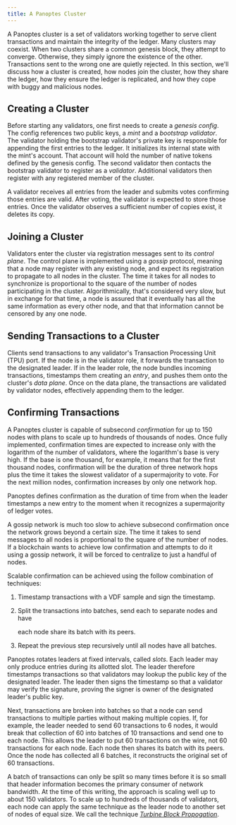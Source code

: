 ```yaml
---
title: A Panoptes Cluster
---
```


A Panoptes cluster is a set of validators working together to serve client transactions and maintain the integrity of the ledger. Many clusters may coexist. When two clusters share a common genesis block, they attempt to converge. Otherwise, they simply ignore the existence of the other. Transactions sent to the wrong one are quietly rejected. In this section, we'll discuss how a cluster is created, how nodes join the cluster, how they share the ledger, how they ensure the ledger is replicated, and how they cope with buggy and malicious nodes.

## Creating a Cluster

Before starting any validators, one first needs to create a _genesis config_. The config references two public keys, a _mint_ and a _bootstrap validator_. The validator holding the bootstrap validator's private key is responsible for appending the first entries to the ledger. It initializes its internal state with the mint's account. That account will hold the number of native tokens defined by the genesis config. The second validator then contacts the bootstrap validator to register as a _validator_. Additional validators then register with any registered member of the cluster.

A validator receives all entries from the leader and submits votes confirming those entries are valid. After voting, the validator is expected to store those entries. Once the validator observes a sufficient number of copies exist, it deletes its copy.

## Joining a Cluster

Validators enter the cluster via registration messages sent to its _control plane_. The control plane is implemented using a _gossip_ protocol, meaning that a node may register with any existing node, and expect its registration to propagate to all nodes in the cluster. The time it takes for all nodes to synchronize is proportional to the square of the number of nodes participating in the cluster. Algorithmically, that's considered very slow, but in exchange for that time, a node is assured that it eventually has all the same information as every other node, and that that information cannot be censored by any one node.

## Sending Transactions to a Cluster

Clients send transactions to any validator's Transaction Processing Unit \(TPU\) port. If the node is in the validator role, it forwards the transaction to the designated leader. If in the leader role, the node bundles incoming transactions, timestamps them creating an _entry_, and pushes them onto the cluster's _data plane_. Once on the data plane, the transactions are validated by validator nodes, effectively appending them to the ledger.

## Confirming Transactions

A Panoptes cluster is capable of subsecond _confirmation_ for up to 150 nodes with plans to scale up to hundreds of thousands of nodes. Once fully implemented, confirmation times are expected to increase only with the logarithm of the number of validators, where the logarithm's base is very high. If the base is one thousand, for example, it means that for the first thousand nodes, confirmation will be the duration of three network hops plus the time it takes the slowest validator of a supermajority to vote. For the next million nodes, confirmation increases by only one network hop.

Panoptes defines confirmation as the duration of time from when the leader timestamps a new entry to the moment when it recognizes a supermajority of ledger votes.

A gossip network is much too slow to achieve subsecond confirmation once the network grows beyond a certain size. The time it takes to send messages to all nodes is proportional to the square of the number of nodes. If a blockchain wants to achieve low confirmation and attempts to do it using a gossip network, it will be forced to centralize to just a handful of nodes.

Scalable confirmation can be achieved using the follow combination of techniques:

1. Timestamp transactions with a VDF sample and sign the timestamp.
2. Split the transactions into batches, send each to separate nodes and have

   each node share its batch with its peers.

3. Repeat the previous step recursively until all nodes have all batches.

Panoptes rotates leaders at fixed intervals, called _slots_. Each leader may only produce entries during its allotted slot. The leader therefore timestamps transactions so that validators may lookup the public key of the designated leader. The leader then signs the timestamp so that a validator may verify the signature, proving the signer is owner of the designated leader's public key.

Next, transactions are broken into batches so that a node can send transactions to multiple parties without making multiple copies. If, for example, the leader needed to send 60 transactions to 6 nodes, it would break that collection of 60 into batches of 10 transactions and send one to each node. This allows the leader to put 60 transactions on the wire, not 60 transactions for each node. Each node then shares its batch with its peers. Once the node has collected all 6 batches, it reconstructs the original set of 60 transactions.

A batch of transactions can only be split so many times before it is so small that header information becomes the primary consumer of network bandwidth. At the time of this writing, the approach is scaling well up to about 150 validators. To scale up to hundreds of thousands of validators, each node can apply the same technique as the leader node to another set of nodes of equal size. We call the technique [_Turbine Block Propogation_](turbine-block-propagation.md).
